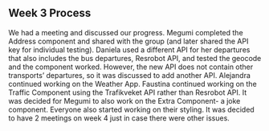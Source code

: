 ## Week 3 Process 
We had a meeting and discussed our progress. Megumi completed the Address component and shared with the group (and later shared the API key for individual testing). Daniela used a different API for her departures that also includes the bus departures, Resrobot API, and tested the geocode and the component worked. However, the new API does not contain other transports’ departures, so it was discussed to add another API. Alejandra continued working on the Weather App. Faustina continued working on the Traffic Component using the Trafikveket API rather than Resrobot API. It was decided for Megumi to also work on the Extra Component- a joke component. Everyone also started working on their styling. It was decided to have 2 meetings on week 4 just in case there were other issues. 